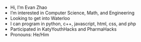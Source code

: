 - Hi, I’m Evan Zhao
- I’m interested in Computer Science, Math, and Engineering
- Looking to get into Waterloo
- I can program in python, c++, javascript, html, css, and php
- Participated in KatyYouthHacks and PharmaHacks 
- Pronouns: He/Him

<!---
ezhao13/ezhao13 is a ✨ special ✨ repository because its `README.md` (this file) appears on your GitHub profile.
You can click the Preview link to take a look at your changes.
--->
